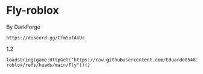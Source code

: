 # Fly-roblox
By DarkForge 
```
https://discord.gg/Cfm5ufAVUc
```
1.2
```
loadstring(game:HttpGet("https://raw.githubusercontent.com/Eduardo854832/Fly-roblox/refs/heads/main/Fly"))()
```
